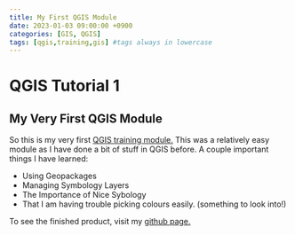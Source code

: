 ```yaml
---
title: My First QGIS Module
date: 2023-01-03 09:00:00 +0900
categories: [GIS, QGIS]
tags: [qgis,training,gis] #tags always in lowercase
---
```


# QGIS Tutorial 1

## My Very First QGIS Module

<!-- ![Desktop View](qgis1.png){: width="972" height="589" } --> 


So this is my very first [QGIS training module.](https://docs.qgis.org/3.22/en/docs/training_manual/basic_map/index.html) This was a relatively easy module as I have done a bit of stuff in QGIS before. A couple important things I have learned:
- Using Geopackages
- Managing Symbology Layers
- The Importance of Nice Sybology
- That I am having trouble picking colours easily. (something to look into!)

To see the finished product, visit my [github page.](https://github.com/Nathan-Shea/QGIS-Training-Manual/blob/main/QGIS-Training-Data-release_3.22/solution/2%20Creating%20and%20Exploring%20a%20Basic%20Map)
